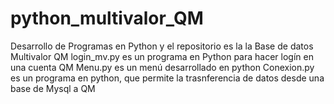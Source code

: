 # python_multivalor_QM
Desarrollo de Programas en Python y el repositorio es la la Base de datos Multivalor QM
login_mv.py es un programa en Python para hacer logín en una cuenta QM
Menu.py es un menú desarrollado en python
Conexion.py es un programa en python, que permite la trasnferencia de datos desde una base de Mysql a QM
